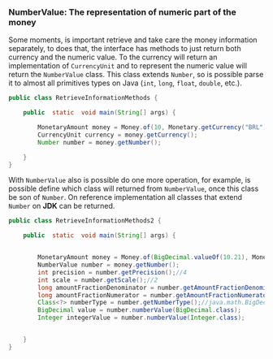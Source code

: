 ### NumberValue: The representation of numeric part of the money

Some moments, is important retrieve and take care the money information separately, to does that, the interface has methods to just return both currency and the numeric value. To the currency will return an implementation of `CurrencyUnit` and to represent the numeric value will return the `NumberValue` class. This class extends `Number`, so is possible parse it to almost all primitives types on Java (`int`, `long`, `float`, `double`, etc.).


```java
public class RetrieveInformationMethods {

    public  static  void main(String[] args) {

        MonetaryAmount money = Money.of(10, Monetary.getCurrency("BRL"));
        CurrencyUnit currency = money.getCurrency();
        Number number = money.getNumber();

    }
}
```

With `NumberValue` also is possible do one more operation, for example, is possible define which class will returned from `NumberValue`, once this class be son of `Number`. On reference implementation all classes that extend `Number` on **JDK** can be returned.



```java
public class RetrieveInformationMethods2 {

    public  static  void main(String[] args) {


        MonetaryAmount money = Money.of(BigDecimal.valueOf(10.21), Monetary.getCurrency("BRL"));
        NumberValue number = money.getNumber();
        int precision = number.getPrecision();//4
        int scale = number.getScale();//2
        long amountFractionDenominator = number.getAmountFractionDenominator();//21
        long amountFractionNumerator = number.getAmountFractionNumerator();//10
        Class<?> numberType = number.getNumberType();//java.math.BigDecimal
        BigDecimal value = number.numberValue(BigDecimal.class);
        Integer integerValue = number.numberValue(Integer.class);


    }
}
```